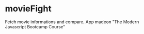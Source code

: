 # movieFight
Fetch movie informations and compare. App madeon "The Modern Javascript Bootcamp Course" 

